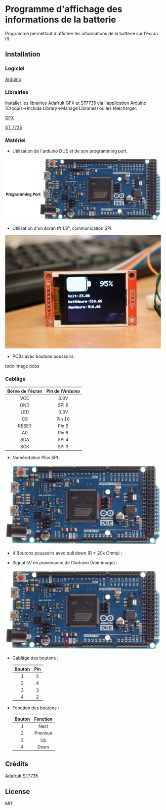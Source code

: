 # Programme d'affichage des informations de la batterie

Programme permettant d'afficher les informations de la batterie sur l'écran tft.

## Installation

### Logiciel

[Arduino](https://www.arduino.cc/en/Main/Software)

### Librairies
    
Installer les librairies Adafruit GFX et ST7735 via l'application Arduino (Croquis->Include Library->Manage Libraries) ou les télécharger:

[GFX](http://www.arduinolibraries.info/libraries/adafruit-gfx-library)

[ST 7735](http://www.arduinolibraries.info/libraries/adafruit-st7735-library)

### Matériel

 - Utilisation de l'arduino DUE et de son programming port.

![alt text](https://raw.githubusercontent.com/WalkingMachine/wm_battery_screen/master/Ressources/Arduino%20DUE%20programming%20port.jpg)

 - Utilisation d'un écran tft 1.8", communication SPI.

![alt text](https://raw.githubusercontent.com/WalkingMachine/wm_battery_screen/master/Ressources/tft128par160.jpeg)

 - PCBs avec boutons poussoirs.

todo image pcbs

### Cablâge

|  Borne de l'écran  |  Pin de l'Arduino  |
|:------------------:|:------------------:|
|        VCC         |         3.3V       |
|        GND         |         SPI 6      |
|        LED         |         3.3V       |
|        CS          |         Pin 10     |
|        RESET       |         Pin 9      |
|        A0          |         Pin 8      |
|        SDA         |         SPI 4      |
|        SCK         |         SPI 3      |

   - Numérotation Pins SPI :
   
   ![alt text](https://raw.githubusercontent.com/WalkingMachine/wm_battery_screen/master/Ressources/Arduino%20DUE%20SPI%20pins.jpg)

   - 4 Boutons poussoirs avec pull down (R = 20k Ohms) :

   - Signal 5V en provenance de l'Arduino (Voir image) :
   
   ![alt text](https://raw.githubusercontent.com/WalkingMachine/wm_battery_screen/master/Ressources/Arduino%20Due%205V.jpg)
   
   - Cablâge des boutons : 

      | Bouton |    Pin   |
      |:------:|:--------:|
      |    1   |     5    |
      |    2   |     4    |
      |    3   |     3    |
      |    4   |     2    |


   - Fonction des boutons :
   
      | Bouton | Fonction |
      |:------:|:--------:|
      |    1   |   Next   |
      |    2   | Previous |
      |    3   |    Up    |
      |    4   |   Down   |


## Crédits

[Adafruit ST7735](https://learn.adafruit.com/1-8-tft-display?view=all)

## License

MIT

